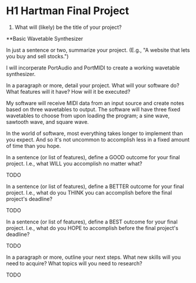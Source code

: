 # H1 Hartman Final Project
1. What will (likely) be the title of your project?

**Basic Wavetable Synthesizer

In just a sentence or two, summarize your project. (E.g., "A website that lets you buy and sell stocks.")

I will incorperate PortAudio and PortMIDI to create a working wavetable synthesizer.

In a paragraph or more, detail your project. What will your software do? What features will it have? How will it be executed?

My software will receive MIDI data from an input source and create notes based on three wavetables to output. The software will have three fixed wavetables to choose from upon loading the program; a sine wave, sawtooth wave, and square wave. 

In the world of software, most everything takes longer to implement than you expect. And so it's not uncommon to accomplish less in a fixed amount of time than you hope.

In a sentence (or list of features), define a GOOD outcome for your final project. I.e., what WILL you accomplish no matter what?

TODO

In a sentence (or list of features), define a BETTER outcome for your final project. I.e., what do you THINK you can accomplish before the final project's deadline?

TODO

In a sentence (or list of features), define a BEST outcome for your final project. I.e., what do you HOPE to accomplish before the final project's deadline?

TODO

In a paragraph or more, outline your next steps. What new skills will you need to acquire? What topics will you need to research?

TODO
